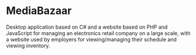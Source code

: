 # MediaBazaar
Desktop application based on C# and a website based on PHP and JavaScript for managing an electronics retail company on a large scale, with a website used by employers for viewing/managing their schedule and viewing inventory.
